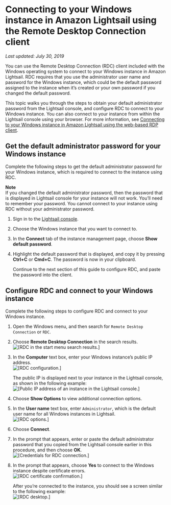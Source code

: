 # Connecting to your Windows instance in Amazon Lightsail using the Remote Desktop Connection client<a name="amazon-lightsail-connecting-to-windows-instance-using-rdc"></a>

 *Last updated: July 30, 2019* 

You can use the Remote Desktop Connection \(RDC\) client included with the Windows operating system to connect to your Windows instance in Amazon Lightsail\. RDC requires that you use the administrator user name and password for the Windows instance, which could be the default password assigned to the instance when it’s created or your own password if you changed the default password\.

This topic walks you through the steps to obtain your default administrator password from the Lightsail console, and configure RDC to connect to your Windows instance\. You can also connect to your instance from within the Lightsail console using your browser\. For more information, see [Connecting to your Windows instance in Amazon Lightsail using the web\-based RDP client](connect-to-your-windows-based-instance-using-amazon-lightsail.md)\.

## Get the default administrator password for your Windows instance<a name="get-the-default-admin-password"></a>

Complete the following steps to get the default administrator password for your Windows instance, which is required to connect to the instance using RDC\.

**Note**  
If you changed the default administrator password, then the password that is displayed in Lightsail console for your instance will not work\. You’ll need to remember your password\. You cannot connect to your instance using RDC without your administrator password\.

1. Sign in to the [Lightsail console](https://lightsail.aws.amazon.com/)\.

1. Choose the Windows instance that you want to connect to\.

1. In the **Connect** tab of the instance management page, choose **Show default password**\.

1. Highlight the default password that is displayed, and copy it by pressing **Ctrl\+C** or **Cmd\+C**\. The password is now in your clipboard\.

   Continue to the next section of this guide to configure RDC, and paste the password into the client\.

## Configure RDC and connect to your Windows instance<a name="configure-rdc-and-connect"></a>

Complete the following steps to configure RDC and connect to your Windows instance\.

1. Open the Windows menu, and then search for `Remote Desktop Connection` or `RDC`\.

1. Choose **Remote Desktop Connection** in the search results\.  
![\[RDC in the start menu search results.\]](https://d9yljz1nd5001.cloudfront.net/en_us/a7664053563006144d6133a21b463972/images/amazon-lightsail-rdc-in-start-menu.png)

1. In the **Computer** text box, enter your Windows instance’s public IP address\.  
![\[RDC configuration.\]](https://d9yljz1nd5001.cloudfront.net/en_us/a7664053563006144d6133a21b463972/images/amazon-lightsail-remote-desktop-connection-configuration.png)

   The public IP is displayed next to your instance in the Lightsail console, as shown in the following example:  
![\[Public IP address of an instance in the Lightsail console.\]](https://d9yljz1nd5001.cloudfront.net/en_us/a7664053563006144d6133a21b463972/images/amazon-lightsail-public-ip-address.png)

1. Choose **Show Options** to view additional connection options\.

1. In the **User name** text box, enter `Administrator`, which is the default user name for all Windows instances in Lightsail\.  
![\[RDC options.\]](https://d9yljz1nd5001.cloudfront.net/en_us/a7664053563006144d6133a21b463972/images/amazon-lightsail-remote-desktop-connection-options.png)

1. Choose **Connect**\.

1. In the prompt that appears, enter or paste the default administrator password that you copied from the Lightsail console earlier in this procedure, and then choose **OK**\.  
![\[Credentials for RDC connection.\]](https://d9yljz1nd5001.cloudfront.net/en_us/a7664053563006144d6133a21b463972/images/amazon-lightsail-rdc-credentials.png)

1. In the prompt that appears, choose **Yes** to connect to the Windows instance despite certificate errors\.  
![\[RDC certificate confirmation.\]](https://d9yljz1nd5001.cloudfront.net/en_us/a7664053563006144d6133a21b463972/images/amazon-lightsail-rdc-certificate-confirmation.png)

   After you’re connected to the instance, you should see a screen similar to the following example:  
![\[RDC desktop.\]](https://d9yljz1nd5001.cloudfront.net/en_us/a7664053563006144d6133a21b463972/images/amazon-lightsail-rdc-desktop.png)